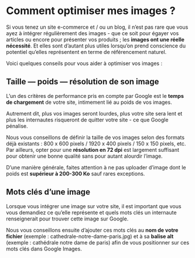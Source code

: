 # Comment optimiser mes images ?

Si vous tenez un site e-commerce et / ou un blog, il n’est pas rare que vous ayez à intégrer régulièrement des images - que ce soit pour égayer vos articles ou encore pour présenter vos produits ; les **images ont une réelle nécessité**. Et elles sont d’autant plus utiles lorsqu’on prend conscience du potentiel qu’elles représentent en terme de référencement naturel. 

Voici quelques conseils pour vous aider à optimiser vos images :

## Taille — poids — résolution de son image


L’un des critères de performance pris en compte par Google est le **temps de chargement** de votre site, intimement lié au poids de vos images. 

Autrement dit, plus vos images seront lourdes, plus votre site sera lent et plus les internautes risqueront de quitter votre site - ce que Google pénalise.

Nous vous conseillons de définir la taille de vos images selon des formats déjà existants : 800 x 600 pixels / 1920 x 400 pixels / 150 x 150 pixels, etc. Par ailleurs, opter pour une **résolution en 72 dpi** est largement suffisant pour obtenir une bonne qualité sans pour autant alourdir l’image.

D’une manière générale, faites attention à ne pas uploader d’image dont le poids est **supérieur à 200-300 Ko** sauf rares exceptions.

## Mots clés d’une image

Lorsque vous intégrer une image sur votre site, il est important que vous vous demandiez ce qu’elle représente et quels mots clés un internaute renseignerait pour trouver cette image sur Google.

Nous vous conseillons ensuite d’ajouter ces mots clés au **nom de votre fichier** (exemple : cathedrale-notre-dame-paris.jpg) et à sa **balise alt** (exemple : cathédrale notre dame de paris) afin de vous positionner sur ces mots clés dans Google Images.
